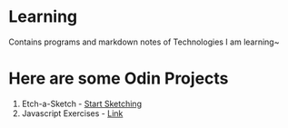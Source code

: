 # Learning
Contains programs and markdown notes of Technologies I am learning~


# Here are some Odin Projects

1. Etch-a-Sketch - [Start Sketching](https://kamal-stark-dev.github.io/Learning/JS/Odin%20Project/Etch-a-Sketch/index.html)
2. Javascript Exercises - [Link](./javascript-exercises/)
